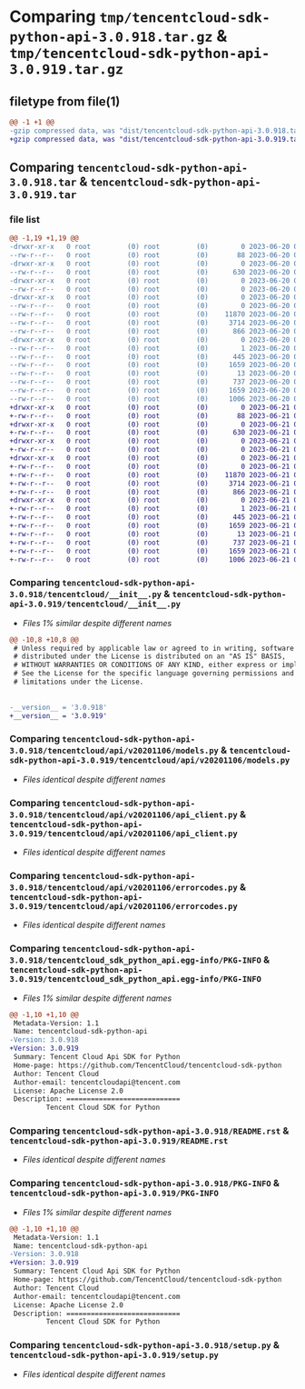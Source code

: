 # Comparing `tmp/tencentcloud-sdk-python-api-3.0.918.tar.gz` & `tmp/tencentcloud-sdk-python-api-3.0.919.tar.gz`

## filetype from file(1)

```diff
@@ -1 +1 @@
-gzip compressed data, was "dist/tencentcloud-sdk-python-api-3.0.918.tar", last modified: Tue Jun 20 02:32:41 2023, max compression
+gzip compressed data, was "dist/tencentcloud-sdk-python-api-3.0.919.tar", last modified: Wed Jun 21 00:17:03 2023, max compression
```

## Comparing `tencentcloud-sdk-python-api-3.0.918.tar` & `tencentcloud-sdk-python-api-3.0.919.tar`

### file list

```diff
@@ -1,19 +1,19 @@
-drwxr-xr-x   0 root         (0) root         (0)        0 2023-06-20 02:32:41.000000 tencentcloud-sdk-python-api-3.0.918/
--rw-r--r--   0 root         (0) root         (0)       88 2023-06-20 02:32:41.000000 tencentcloud-sdk-python-api-3.0.918/setup.cfg
-drwxr-xr-x   0 root         (0) root         (0)        0 2023-06-20 02:32:41.000000 tencentcloud-sdk-python-api-3.0.918/tencentcloud/
--rw-r--r--   0 root         (0) root         (0)      630 2023-06-20 02:32:40.000000 tencentcloud-sdk-python-api-3.0.918/tencentcloud/__init__.py
-drwxr-xr-x   0 root         (0) root         (0)        0 2023-06-20 02:32:41.000000 tencentcloud-sdk-python-api-3.0.918/tencentcloud/api/
--rw-r--r--   0 root         (0) root         (0)        0 2023-06-20 02:32:40.000000 tencentcloud-sdk-python-api-3.0.918/tencentcloud/api/__init__.py
-drwxr-xr-x   0 root         (0) root         (0)        0 2023-06-20 02:32:41.000000 tencentcloud-sdk-python-api-3.0.918/tencentcloud/api/v20201106/
--rw-r--r--   0 root         (0) root         (0)        0 2023-06-20 02:32:40.000000 tencentcloud-sdk-python-api-3.0.918/tencentcloud/api/v20201106/__init__.py
--rw-r--r--   0 root         (0) root         (0)    11870 2023-06-20 02:32:40.000000 tencentcloud-sdk-python-api-3.0.918/tencentcloud/api/v20201106/models.py
--rw-r--r--   0 root         (0) root         (0)     3714 2023-06-20 02:32:40.000000 tencentcloud-sdk-python-api-3.0.918/tencentcloud/api/v20201106/api_client.py
--rw-r--r--   0 root         (0) root         (0)      866 2023-06-20 02:32:40.000000 tencentcloud-sdk-python-api-3.0.918/tencentcloud/api/v20201106/errorcodes.py
-drwxr-xr-x   0 root         (0) root         (0)        0 2023-06-20 02:32:41.000000 tencentcloud-sdk-python-api-3.0.918/tencentcloud_sdk_python_api.egg-info/
--rw-r--r--   0 root         (0) root         (0)        1 2023-06-20 02:32:41.000000 tencentcloud-sdk-python-api-3.0.918/tencentcloud_sdk_python_api.egg-info/dependency_links.txt
--rw-r--r--   0 root         (0) root         (0)      445 2023-06-20 02:32:41.000000 tencentcloud-sdk-python-api-3.0.918/tencentcloud_sdk_python_api.egg-info/SOURCES.txt
--rw-r--r--   0 root         (0) root         (0)     1659 2023-06-20 02:32:41.000000 tencentcloud-sdk-python-api-3.0.918/tencentcloud_sdk_python_api.egg-info/PKG-INFO
--rw-r--r--   0 root         (0) root         (0)       13 2023-06-20 02:32:41.000000 tencentcloud-sdk-python-api-3.0.918/tencentcloud_sdk_python_api.egg-info/top_level.txt
--rw-r--r--   0 root         (0) root         (0)      737 2023-06-20 02:32:40.000000 tencentcloud-sdk-python-api-3.0.918/README.rst
--rw-r--r--   0 root         (0) root         (0)     1659 2023-06-20 02:32:41.000000 tencentcloud-sdk-python-api-3.0.918/PKG-INFO
--rw-r--r--   0 root         (0) root         (0)     1006 2023-06-20 02:32:40.000000 tencentcloud-sdk-python-api-3.0.918/setup.py
+drwxr-xr-x   0 root         (0) root         (0)        0 2023-06-21 00:17:03.000000 tencentcloud-sdk-python-api-3.0.919/
+-rw-r--r--   0 root         (0) root         (0)       88 2023-06-21 00:17:03.000000 tencentcloud-sdk-python-api-3.0.919/setup.cfg
+drwxr-xr-x   0 root         (0) root         (0)        0 2023-06-21 00:17:03.000000 tencentcloud-sdk-python-api-3.0.919/tencentcloud/
+-rw-r--r--   0 root         (0) root         (0)      630 2023-06-21 00:17:03.000000 tencentcloud-sdk-python-api-3.0.919/tencentcloud/__init__.py
+drwxr-xr-x   0 root         (0) root         (0)        0 2023-06-21 00:17:03.000000 tencentcloud-sdk-python-api-3.0.919/tencentcloud/api/
+-rw-r--r--   0 root         (0) root         (0)        0 2023-06-21 00:17:03.000000 tencentcloud-sdk-python-api-3.0.919/tencentcloud/api/__init__.py
+drwxr-xr-x   0 root         (0) root         (0)        0 2023-06-21 00:17:03.000000 tencentcloud-sdk-python-api-3.0.919/tencentcloud/api/v20201106/
+-rw-r--r--   0 root         (0) root         (0)        0 2023-06-21 00:17:03.000000 tencentcloud-sdk-python-api-3.0.919/tencentcloud/api/v20201106/__init__.py
+-rw-r--r--   0 root         (0) root         (0)    11870 2023-06-21 00:17:03.000000 tencentcloud-sdk-python-api-3.0.919/tencentcloud/api/v20201106/models.py
+-rw-r--r--   0 root         (0) root         (0)     3714 2023-06-21 00:17:03.000000 tencentcloud-sdk-python-api-3.0.919/tencentcloud/api/v20201106/api_client.py
+-rw-r--r--   0 root         (0) root         (0)      866 2023-06-21 00:17:03.000000 tencentcloud-sdk-python-api-3.0.919/tencentcloud/api/v20201106/errorcodes.py
+drwxr-xr-x   0 root         (0) root         (0)        0 2023-06-21 00:17:03.000000 tencentcloud-sdk-python-api-3.0.919/tencentcloud_sdk_python_api.egg-info/
+-rw-r--r--   0 root         (0) root         (0)        1 2023-06-21 00:17:03.000000 tencentcloud-sdk-python-api-3.0.919/tencentcloud_sdk_python_api.egg-info/dependency_links.txt
+-rw-r--r--   0 root         (0) root         (0)      445 2023-06-21 00:17:03.000000 tencentcloud-sdk-python-api-3.0.919/tencentcloud_sdk_python_api.egg-info/SOURCES.txt
+-rw-r--r--   0 root         (0) root         (0)     1659 2023-06-21 00:17:03.000000 tencentcloud-sdk-python-api-3.0.919/tencentcloud_sdk_python_api.egg-info/PKG-INFO
+-rw-r--r--   0 root         (0) root         (0)       13 2023-06-21 00:17:03.000000 tencentcloud-sdk-python-api-3.0.919/tencentcloud_sdk_python_api.egg-info/top_level.txt
+-rw-r--r--   0 root         (0) root         (0)      737 2023-06-21 00:17:03.000000 tencentcloud-sdk-python-api-3.0.919/README.rst
+-rw-r--r--   0 root         (0) root         (0)     1659 2023-06-21 00:17:03.000000 tencentcloud-sdk-python-api-3.0.919/PKG-INFO
+-rw-r--r--   0 root         (0) root         (0)     1006 2023-06-21 00:17:03.000000 tencentcloud-sdk-python-api-3.0.919/setup.py
```

### Comparing `tencentcloud-sdk-python-api-3.0.918/tencentcloud/__init__.py` & `tencentcloud-sdk-python-api-3.0.919/tencentcloud/__init__.py`

 * *Files 1% similar despite different names*

```diff
@@ -10,8 +10,8 @@
 # Unless required by applicable law or agreed to in writing, software
 # distributed under the License is distributed on an "AS IS" BASIS,
 # WITHOUT WARRANTIES OR CONDITIONS OF ANY KIND, either express or implied.
 # See the License for the specific language governing permissions and
 # limitations under the License.
 
 
-__version__ = '3.0.918'
+__version__ = '3.0.919'
```

### Comparing `tencentcloud-sdk-python-api-3.0.918/tencentcloud/api/v20201106/models.py` & `tencentcloud-sdk-python-api-3.0.919/tencentcloud/api/v20201106/models.py`

 * *Files identical despite different names*

### Comparing `tencentcloud-sdk-python-api-3.0.918/tencentcloud/api/v20201106/api_client.py` & `tencentcloud-sdk-python-api-3.0.919/tencentcloud/api/v20201106/api_client.py`

 * *Files identical despite different names*

### Comparing `tencentcloud-sdk-python-api-3.0.918/tencentcloud/api/v20201106/errorcodes.py` & `tencentcloud-sdk-python-api-3.0.919/tencentcloud/api/v20201106/errorcodes.py`

 * *Files identical despite different names*

### Comparing `tencentcloud-sdk-python-api-3.0.918/tencentcloud_sdk_python_api.egg-info/PKG-INFO` & `tencentcloud-sdk-python-api-3.0.919/tencentcloud_sdk_python_api.egg-info/PKG-INFO`

 * *Files 1% similar despite different names*

```diff
@@ -1,10 +1,10 @@
 Metadata-Version: 1.1
 Name: tencentcloud-sdk-python-api
-Version: 3.0.918
+Version: 3.0.919
 Summary: Tencent Cloud Api SDK for Python
 Home-page: https://github.com/TencentCloud/tencentcloud-sdk-python
 Author: Tencent Cloud
 Author-email: tencentcloudapi@tencent.com
 License: Apache License 2.0
 Description: ============================
         Tencent Cloud SDK for Python
```

### Comparing `tencentcloud-sdk-python-api-3.0.918/README.rst` & `tencentcloud-sdk-python-api-3.0.919/README.rst`

 * *Files identical despite different names*

### Comparing `tencentcloud-sdk-python-api-3.0.918/PKG-INFO` & `tencentcloud-sdk-python-api-3.0.919/PKG-INFO`

 * *Files 1% similar despite different names*

```diff
@@ -1,10 +1,10 @@
 Metadata-Version: 1.1
 Name: tencentcloud-sdk-python-api
-Version: 3.0.918
+Version: 3.0.919
 Summary: Tencent Cloud Api SDK for Python
 Home-page: https://github.com/TencentCloud/tencentcloud-sdk-python
 Author: Tencent Cloud
 Author-email: tencentcloudapi@tencent.com
 License: Apache License 2.0
 Description: ============================
         Tencent Cloud SDK for Python
```

### Comparing `tencentcloud-sdk-python-api-3.0.918/setup.py` & `tencentcloud-sdk-python-api-3.0.919/setup.py`

 * *Files identical despite different names*

